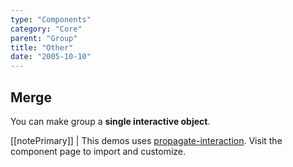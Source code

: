 ```yaml
---
type: "Components"
category: "Core"
parent: "Group"
title: "Other"
date: "2005-10-10"
---
```


## Merge

You can make group a **single interactive object**.

[[notePrimary]]
| This demos uses [propagate-interaction](/components/addons/propagate-interaction). Visit the component page to import and customize.

<demo>
  <demovanilla src="vanilla/components/core/group/merge">
  </demovanilla>
</demo>

<demo>
  <demovanilla src="vanilla/components/core/group/merge-vertical">
  </demovanilla>
</demo>
